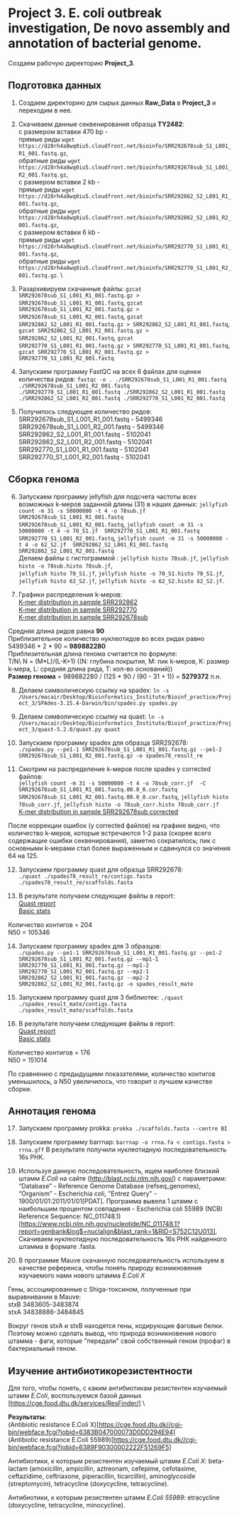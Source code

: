 # Project 3. E. coli outbreak investigation, De novo assembly and annotation of bacterial genome.

Создаем рабочую директорию **Project_3**.

## Подготовка данных
1. Создаем директорию для сырых данных **Raw_Data** в **Project_3** и переходим в нее.
2. Скачиваем данные секвенирования образца **TY2482**: \
с размером вставки 470 bp - \
прямые риды `wget https://d28rh4a8wq0iu5.cloudfront.net/bioinfo/SRR292678sub_S1_L001_R1_001.fastq.gz`, \
обратные риды `wget https://d28rh4a8wq0iu5.cloudfront.net/bioinfo/SRR292678sub_S1_L001_R2_001.fastq.gz`, \
с размером вставки 2 kb - \
прямые риды `wget https://d28rh4a8wq0iu5.cloudfront.net/bioinfo/SRR292862_S2_L001_R1_001.fastq.gz`, \
обратные риды `wget https://d28rh4a8wq0iu5.cloudfront.net/bioinfo/SRR292862_S2_L001_R2_001.fastq.gz`, \
с размером вставки 6 kb - \
прямые риды `wget https://d28rh4a8wq0iu5.cloudfront.net/bioinfo/SRR292770_S1_L001_R1_001.fastq.gz`, \
обратные риды `wget https://d28rh4a8wq0iu5.cloudfront.net/bioinfo/SRR292770_S1_L001_R2_001.fastq.gz`. \

3. Разархивируем скачанные файлы: `gzcat SRR292678sub_S1_L001_R1_001.fastq.gz > SRR292678sub_S1_L001_R1_001.fastq`,
`gzcat SRR292678sub_S1_L001_R2_001.fastq.gz > SRR292678sub_S1_L001_R2_001.fastq`, `gzcat SRR292862_S2_L001_R1_001.fastq.gz > SRR292862_S2_L001_R1_001.fastq`,
`gzcat SRR292862_S2_L001_R2_001.fastq.gz > SRR292862_S2_L001_R2_001.fastq`, `gzcat SRR292770_S1_L001_R1_001.fastq.gz > SRR292770_S1_L001_R1_001.fastq`,
`gzcat SRR292770_S1_L001_R2_001.fastq.gz > SRR292770_S1_L001_R2_001.fastq`

4. Запускаем программу FastQC на всех 6 файлах для оценки количества ридов: `fastqc -o . ./SRR292678sub_S1_L001_R1_001.fastq ./SRR292678sub_S1_L001_R2_001.fastq ./SRR292770_S1_L001_R1_001.fastq ./SRR292862_S2_L001_R1_001.fastq ./SRR292862_S2_L001_R2_001.fastq ./SRR292770_S1_L001_R2_001.fastq`
5. Получилось следующее количество ридов: \
SRR292678sub_S1_L001_R1_001.fastq - 5499346\
SRR292678sub_S1_L001_R2_001.fastq - 5499346\
SRR292862_S2_L001_R1_001.fastq - 5102041\
SRR292862_S2_L001_R2_001.fastq - 5102041\
SRR292770_S1_L001_R1_001.fastq - 5102041\
SRR292770_S1_L001_R2_001.fastq - 5102041

## Сборка генома

6. Запускаем программу jellyfish для подсчета частоты всех возможных k-меров заданной длины (31) в наших данных: 
`jellyfish count -m 31 -s 50000000 -t 4 -o 78sub.jf  SRR292678sub_S1_L001_R1_001.fastq SRR292678sub_S1_L001_R2_001.fastq`, 
`jellyfish count -m 31 -s 50000000 -t 4 -o 70_S1.jf  SRR292770_S1_L001_R1_001.fastq SRR292770_S1_L001_R2_001.fastq`,
`jellyfish count -m 31 -s 50000000 -t 4 -o 62_S2.jf  SRR292862_S2_L001_R1_001.fastq SRR292862_S2_L001_R2_001.fastq` \
Делаем файлы с гистограммой : `jellyfish histo 78sub.jf`, `jellyfish histo -o 78sub.histo 78sub.jf`, \
`jellyfish histo 70_S1.jf`, `jellyfish histo -o 70_S1.histo 70_S1.jf`, \
`jellyfish histo 62_S2.jf`, `jellyfish histo -o 62_S2.histo 62_S2.jf`.

7. Графики распределения k-меров: \
[K-mer distribution in sample SRR292862](https://github.com/lear-711/Bioinformatics_practice/blob/c1f49ff22a0a61943484315b93f5f6230235b4ad/Rplot_62.jpeg) \
[K-mer distribution in sample SRR292770](https://github.com/lear-711/Bioinformatics_practice/blob/b54005e13d8272b4a2d073b032e324971486ef09/Rplot_70.jpeg) \
[K-mer distribution in sample SRR292678sub](https://github.com/lear-711/Bioinformatics_practice/blob/b54005e13d8272b4a2d073b032e324971486ef09/Rplot_78sub.jpeg)

Средняя длина ридов равна **90**\
Приблизительное количество нуклеотидов во всех ридах равно 5499346 * 2 * 90 = **989882280** \
Приблизительная длина генома считается по формуле: \
T/N\ 
N = (M\*L)/(L-K+1) ((N: глубина покрытия, M: пик k-меров, K: размер k-мера, L: средняя длина рида, T: кол-во оснований)) \
**Размер генома** = 989882280 / (125 * 90 / (90 - 31 + 1)) = **5279372** п.н.

8. Делаем символическую ссылку на spadex: `ln -s /Users/macair/Desktop/Bioinformatics_Institute/Bioinf_practice/Project_3/SPAdes-3.15.4-Darwin/bin/spades.py spades.py`

9. Делаем символическую ссылку на quast: `ln -s /Users/macair/Desktop/Bioinformatics_Institute/Bioinf_practice/Project_3/quast-5.2.0/quast.py quast`

10. Запускаем программу spadex для образца SRR292678: \
`./spades.py --pe1-1 SRR292678sub_S1_L001_R1_001.fastq.gz --pe1-2 SRR292678sub_S1_L001_R2_001.fastq.gz -o spades78_result_re`

11. Смотрим на распределение k-меров после spades у corrected файлов: \
`jellyfish count -m 31 -s 50000000 -t 4 -o 78sub_corr.jf  -C SRR292678sub_S1_L001_R1_001.fastq.00.0_0.cor.fastq SRR292678sub_S1_L001_R2_001.fastq.00.0_0.cor.fastq`, `jellyfish histo 78sub_corr.jf`, `jellyfish histo -o 78sub_corr.histo 78sub_corr.jf` \
[K-mer distribution in sample SRR292678sub corrected](https://github.com/lear-711/Bioinformatics_practice/blob/b905d77ea37a241eb47538ced17e6f575cc0ac63/Project_3/Rplot_78_sub_corr.jpeg)

После коррекции ошибок (у corrected файлов) на графике видно, что количество k-меров, которые встречаются 1-2 раза (скорее всего содержащие ошибки секвенирования), заметно сократилось; пик с основными k-мерами стал более выраженным и сдвинулся со значения 64 на 125.

12. Запускаем программу quast для образца SRR292678: \
`./quast ./spades78_result_re/contigs.fasta ./spades78_result_re/scaffolds.fasta`

13. В результате получаем следующие файлы в report: \
[Quast report](https://github.com/lear-711/Bioinformatics_practice/blob/b905d77ea37a241eb47538ced17e6f575cc0ac63/Project_3/Raw_data/quast_results/results_2022_11_26_15_11_17/report.pdf) \
[Basic stats](https://github.com/lear-711/Bioinformatics_practice/tree/Project_3/Project_3/Raw_data/quast_results/results_2022_11_26_15_11_17/basic_stats)

Количество контигов = 204 \
N50 = 105346


14. Запускаем программу spadex для 3 образцов: \
`./spades.py --pe1-1 SRR292678sub_S1_L001_R1_001.fastq.gz --pe1-2 SRR292678sub_S1_L001_R2_001.fastq.gz --mp1-1 SRR292770_S1_L001_R1_001.fastq.gz --mp1-2 SRR292770_S1_L001_R2_001.fastq.gz --mp2-1 SRR292862_S2_L001_R1_001.fastq.gz --mp2-2 SRR292862_S2_L001_R2_001.fastq.gz -o spades_result_mate`

15. Запускаем программу quast для 3 библиотек: `./quast ./spades_result_mate/contigs.fasta ./spades_result_mate/scaffolds.fasta`

16. В результате получаем следующие файлы в report: \
[Quast report](https://github.com/lear-711/Bioinformatics_practice/blob/9e8bc8d237e8a3807034720dbcd847a86d628458/Project_3/Raw_data/quast_results/results_2022_11_28_12_22_15/report.pdf) \
[Basic stats](https://github.com/lear-711/Bioinformatics_practice/tree/Project_3/Project_3/Raw_data/quast_results/results_2022_11_28_12_22_15/basic_stats)

Количество контигов = 176 \
N50 = 151014

По сравнению с предыдущими показателями, количество контигов уменьшилось, а N50 увеличилось, что говорит о лучшем качестве сборки.

## Аннотация генома

17. Запускаем программу prokka: `prokka ./scaffolds.fasta --centre BI`
18. Запускаем программу barrnap: `barrnap -o rrna.fa < contigs.fasta > rrna.gff`
В результате получили нуклеотидную последовательность 16s РНК.

19. Используя данную последовательность, ищем наиболее близкий штамм *E.Coli* на сайте (http://blast.ncbi.nlm.nih.gov/) с параметрами: “Database” - Reference Genome Database (refseq_genomes), “Organism” - Escherichia coli, "Entrez Query" - 1900/01/01:2011/01/01\[PDAT]. Программа вывела 1 штамм с наибольшим процентом совпадения - Escherichia coli 55989 (NCBI Reference Sequence: NC_011748.1) [https://www.ncbi.nlm.nih.gov/nucleotide/NC_011748.1?report=genbank&log$=nuclalign&blast_rank=1&RID=S752C12U013]. Скачиваем нуклеотидную последовательность 16s РНК найденного штамма в формате .fasta.

20. В программе Mauve скачанную последовательность используем в качестве референса, чтобы понять природу возникновения изучаемого нами нового штамма *E.Coli X*

Гены, ассоциированные с Shiga-токсином, полученные при выравнивании в Mauve: \
stxB 3483605-3483874 \
stxA 34838886-3484845

Вокруг генов stxA и stxB находятся гены, кодирующие фаговые белки. Поэтому можно сделать вывод, что природа возникновения нового штамма - фаги, которые "передали" свой собственный геном (профаг) в бактериальный геном.

## Изучение антибиотикорезистентности

Для того, чтобы понять, с каким антибиотикам резистентен изучаемый штамм *E.Coli*, воспользуемся базой данных [https://cge.food.dtu.dk/services/ResFinder/] \

**Результаты**: \
(Antibiotic resistance E.Coli X)[https://cge.food.dtu.dk//cgi-bin/webface.fcgi?jobid=6383B047000073D0DD294E94] \
(Antibiotic resistance E.Coli 55989)[https://cge.food.dtu.dk//cgi-bin/webface.fcgi?jobid=6389F90300002222F51269F5]

Антибиотики, к которым резистентен изучаемый штамм *E.Coli X*: beta-lactam (amoxicillin, ampicillin, aztreonam, cefepime, cefotaxime, ceftazidime, ceftriaxone, piperacillin, ticarcillin), aminoglycoside (streptomycin), tetracycline (doxycycline, tetracycline).

Антибиотики, к которым резистентен штамм *E.Coli 55989*: etracycline (doxycycline, tetracycline, minocycline).



